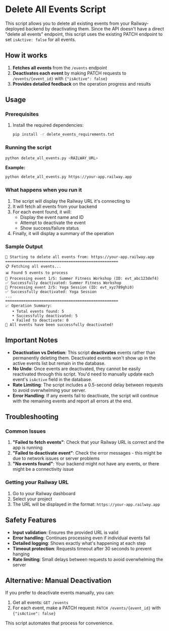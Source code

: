 # Delete All Events Script

This script allows you to delete all existing events from your Railway-deployed backend by deactivating them. Since the API doesn't have a direct "delete all events" endpoint, this script uses the existing PATCH endpoint to set `isActive: false` for all events.

## How it works

1. **Fetches all events** from the `/events` endpoint
2. **Deactivates each event** by making PATCH requests to `/events/{event_id}` with `{"isActive": false}`
3. **Provides detailed feedback** on the operation progress and results

## Usage

### Prerequisites

1. Install the required dependencies:
   ```bash
   pip install -r delete_events_requirements.txt
   ```

### Running the script

```bash
python delete_all_events.py <RAILWAY_URL>
```

**Example:**
```bash
python delete_all_events.py https://your-app.railway.app
```

### What happens when you run it

1. The script will display the Railway URL it's connecting to
2. It will fetch all events from your backend
3. For each event found, it will:
   - Display the event name and ID
   - Attempt to deactivate the event
   - Show success/failure status
4. Finally, it will display a summary of the operation

### Sample Output

```
🔄 Starting to delete all events from: https://your-app.railway.app
==================================================
📋 Fetching all events...
📊 Found 5 events to process
🔄 Processing event 1/5: Summer Fitness Workshop (ID: evt_abc123def4)
✅ Successfully deactivated: Summer Fitness Workshop
🔄 Processing event 2/5: Yoga Session (ID: evt_xyz789ghi0)
✅ Successfully deactivated: Yoga Session
...
==================================================
📈 Operation Summary:
   • Total events found: 5
   • Successfully deactivated: 5
   • Failed to deactivate: 0
🎉 All events have been successfully deactivated!
```

## Important Notes

- **Deactivation vs Deletion**: This script **deactivates** events rather than permanently deleting them. Deactivated events won't show up in the active events list but remain in the database.
- **No Undo**: Once events are deactivated, they cannot be easily reactivated through this script. You'd need to manually update each event's `isActive` field in the database.
- **Rate Limiting**: The script includes a 0.5-second delay between requests to avoid overwhelming your server.
- **Error Handling**: If any events fail to deactivate, the script will continue with the remaining events and report all errors at the end.

## Troubleshooting

### Common Issues

1. **"Failed to fetch events"**: Check that your Railway URL is correct and the app is running
2. **"Failed to deactivate event"**: Check the error messages - this might be due to network issues or server problems
3. **"No events found"**: Your backend might not have any events, or there might be a connectivity issue

### Getting your Railway URL

1. Go to your Railway dashboard
2. Select your project
3. The URL will be displayed in the format: `https://your-app.railway.app`

## Safety Features

- **Input validation**: Ensures the provided URL is valid
- **Error handling**: Continues processing even if individual events fail
- **Detailed logging**: Shows exactly what's happening at each step
- **Timeout protection**: Requests timeout after 30 seconds to prevent hanging
- **Rate limiting**: Small delays between requests to avoid overwhelming the server

## Alternative: Manual Deactivation

If you prefer to deactivate events manually, you can:

1. Get all events: `GET /events`
2. For each event, make a PATCH request: `PATCH /events/{event_id}` with `{"isActive": false}`

This script automates that process for convenience.
